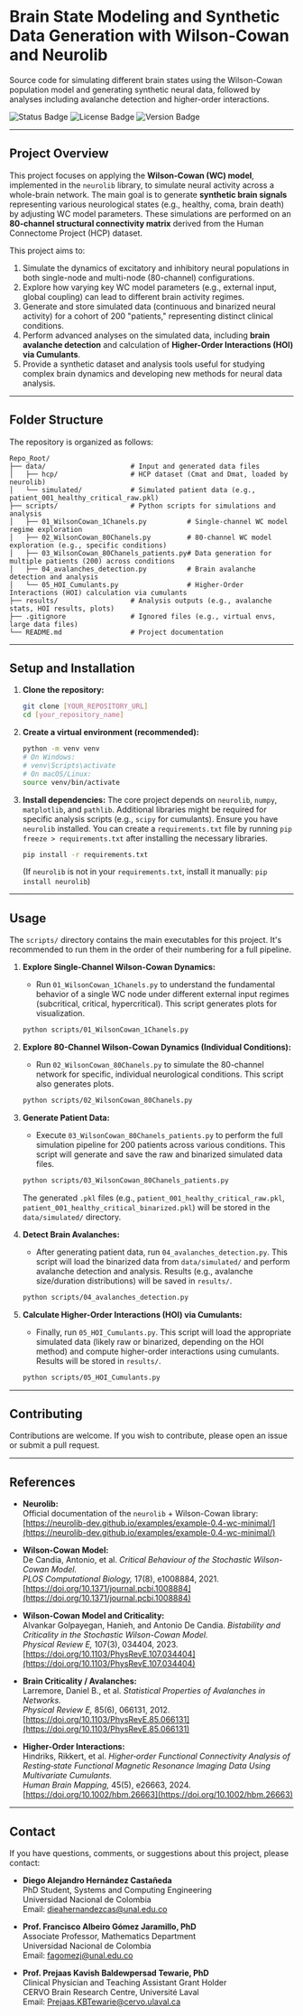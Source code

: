 # Brain State Modeling and Synthetic Data Generation with Wilson-Cowan and Neurolib

Source code for simulating different brain states using the Wilson-Cowan population model and generating synthetic neural data, followed by analyses including avalanche detection and higher-order interactions.

![Status Badge](https://img.shields.io/badge/Status-In%20Development-yellow) ![License Badge](https://img.shields.io/badge/License-MIT-blue) ![Version Badge](https://img.shields.io/badge/Version-1.0.0-informational)

---

## Project Overview

This project focuses on applying the **Wilson-Cowan (WC) model**, implemented in the `neurolib` library, to simulate neural activity across a whole-brain network. The main goal is to generate **synthetic brain signals** representing various neurological states (e.g., healthy, coma, brain death) by adjusting WC model parameters. These simulations are performed on an **80-channel structural connectivity matrix** derived from the Human Connectome Project (HCP) dataset.

This project aims to:

1.  Simulate the dynamics of excitatory and inhibitory neural populations in both single-node and multi-node (80-channel) configurations.
2.  Explore how varying key WC model parameters (e.g., external input, global coupling) can lead to different brain activity regimes.
3.  Generate and store simulated data (continuous and binarized neural activity) for a cohort of 200 "patients," representing distinct clinical conditions.
4.  Perform advanced analyses on the simulated data, including **brain avalanche detection** and calculation of **Higher-Order Interactions (HOI) via Cumulants**.
5.  Provide a synthetic dataset and analysis tools useful for studying complex brain dynamics and developing new methods for neural data analysis.

---

## Folder Structure

The repository is organized as follows:
```
Repo_Root/
├── data/                     # Input and generated data files
│   ├── hcp/                  # HCP dataset (Cmat and Dmat, loaded by neurolib)
│   └── simulated/            # Simulated patient data (e.g., patient_001_healthy_critical_raw.pkl)
├── scripts/                  # Python scripts for simulations and analysis
│   ├── 01_WilsonCowan_1Chanels.py          # Single-channel WC model regime exploration
│   ├── 02_WilsonCowan_80Chanels.py         # 80-channel WC model exploration (e.g., specific conditions)
│   ├── 03_WilsonCowan_80Chanels_patients.py# Data generation for multiple patients (200) across conditions
│   ├── 04_avalanches_detection.py          # Brain avalanche detection and analysis
│   └── 05_HOI_Cumulants.py                 # Higher-Order Interactions (HOI) calculation via cumulants
├── results/                  # Analysis outputs (e.g., avalanche stats, HOI results, plots)
├── .gitignore                # Ignored files (e.g., virtual envs, large data files)
└── README.md                 # Project documentation
```
---

## Setup and Installation

1.  **Clone the repository:**
    ```bash
    git clone [YOUR_REPOSITORY_URL]
    cd [your_repository_name]
    ```

2.  **Create a virtual environment (recommended):**
    ```bash
    python -m venv venv
    # On Windows:
    # venv\Scripts\activate
    # On macOS/Linux:
    source venv/bin/activate
    ```

3.  **Install dependencies:**
    The core project depends on `neurolib`, `numpy`, `matplotlib`, and `pathlib`. Additional libraries might be required for specific analysis scripts (e.g., `scipy` for cumulants). Ensure you have `neurolib` installed. You can create a `requirements.txt` file by running `pip freeze > requirements.txt` after installing the necessary libraries.
    ```bash
    pip install -r requirements.txt
    ```
    (If `neurolib` is not in your `requirements.txt`, install it manually: `pip install neurolib`)

---

## Usage

The `scripts/` directory contains the main executables for this project. It's recommended to run them in the order of their numbering for a full pipeline.

1.  **Explore Single-Channel Wilson-Cowan Dynamics:**
    * Run `01_WilsonCowan_1Chanels.py` to understand the fundamental behavior of a single WC node under different external input regimes (subcritical, critical, hypercritical). This script generates plots for visualization.
    ```bash
    python scripts/01_WilsonCowan_1Chanels.py
    ```

2.  **Explore 80-Channel Wilson-Cowan Dynamics (Individual Conditions):**
    * Run `02_WilsonCowan_80Chanels.py` to simulate the 80-channel network for specific, individual neurological conditions. This script also generates plots.
    ```bash
    python scripts/02_WilsonCowan_80Chanels.py
    ```

3.  **Generate Patient Data:**
    * Execute `03_WilsonCowan_80Chanels_patients.py` to perform the full simulation pipeline for 200 patients across various conditions. This script will generate and save the raw and binarized simulated data files.
    ```bash
    python scripts/03_WilsonCowan_80Chanels_patients.py
    ```
    The generated `.pkl` files (e.g., `patient_001_healthy_critical_raw.pkl`, `patient_001_healthy_critical_binarized.pkl`) will be stored in the `data/simulated/` directory.

4.  **Detect Brain Avalanches:**
    * After generating patient data, run `04_avalanches_detection.py`. This script will load the binarized data from `data/simulated/` and perform avalanche detection and analysis. Results (e.g., avalanche size/duration distributions) will be saved in `results/`.
    ```bash
    python scripts/04_avalanches_detection.py
    ```

5.  **Calculate Higher-Order Interactions (HOI) via Cumulants:**
    * Finally, run `05_HOI_Cumulants.py`. This script will load the appropriate simulated data (likely raw or binarized, depending on the HOI method) and compute higher-order interactions using cumulants. Results will be stored in `results/`.
    ```bash
    python scripts/05_HOI_Cumulants.py
    ```

---

## Contributing

Contributions are welcome. If you wish to contribute, please open an issue or submit a pull request.

---

## References

- **Neurolib:**  
  Official documentation of the `neurolib` + Wilson-Cowan library:  
  [https://neurolib-dev.github.io/examples/example-0.4-wc-minimal/](https://neurolib-dev.github.io/examples/example-0.4-wc-minimal/)

- **Wilson-Cowan Model:**  
  De Candia, Antonio, et al. *Critical Behaviour of the Stochastic Wilson-Cowan Model.*  
  *PLOS Computational Biology,* 17(8), e1008884, 2021.  
  [https://doi.org/10.1371/journal.pcbi.1008884](https://doi.org/10.1371/journal.pcbi.1008884)

- **Wilson-Cowan Model and Criticality:**  
  Alvankar Golpayegan, Hanieh, and Antonio De Candia. *Bistability and Criticality in the Stochastic Wilson-Cowan Model.*  
  *Physical Review E,* 107(3), 034404, 2023.  
  [https://doi.org/10.1103/PhysRevE.107.034404](https://doi.org/10.1103/PhysRevE.107.034404)

- **Brain Criticality / Avalanches:**  
  Larremore, Daniel B., et al. *Statistical Properties of Avalanches in Networks.*  
  *Physical Review E,* 85(6), 066131, 2012.  
  [https://doi.org/10.1103/PhysRevE.85.066131](https://doi.org/10.1103/PhysRevE.85.066131)

- **Higher-Order Interactions:**  
  Hindriks, Rikkert, et al. *Higher‐order Functional Connectivity Analysis of Resting‐state Functional Magnetic Resonance Imaging Data Using Multivariate Cumulants.*  
  *Human Brain Mapping,* 45(5), e26663, 2024.  
  [https://doi.org/10.1002/hbm.26663](https://doi.org/10.1002/hbm.26663)

---

## Contact

If you have questions, comments, or suggestions about this project, please contact:


- **Diego Alejandro Hernández Castañeda**  
  PhD Student, Systems and Computing Engineering  
  Universidad Nacional de Colombia  
  Email: dieahernandezcas@unal.edu.co  

- **Prof. Francisco Albeiro Gómez Jaramillo, PhD**  
  Associate Professor, Mathematics Department  
  Universidad Nacional de Colombia  
  Email: fagomezj@unal.edu.co  

- **Prof. Prejaas Kavish Baldewpersad Tewarie, PhD**  
  Clinical Physician and Teaching Assistant Grant Holder  
  CERVO Brain Research Centre, Université Laval  
  Email: Prejaas.KBTewarie@cervo.ulaval.ca  